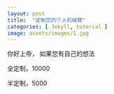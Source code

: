 ```yaml
---
layout: post
title:  "定制您的个人机械臂"
categories: [ Jekyll, tutorial ]
image: assets/images/1.jpg
---
```


你好上帝，
如果您有自己的想法

全定制，10000

半定制，5000